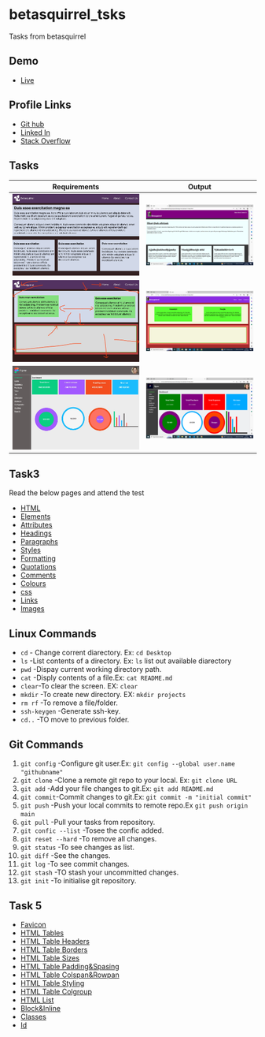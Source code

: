 # betasquirrel_tsks

Tasks from betasquirrel

## Demo

- [Live](https://rasheedaillias88.github.io/betasquirrel_tsks/)

## Profile Links

- [Git hub](https://github.com/rasheedaillias88)
- [Linked In](https://www.linkedin.com/in/rasheeda-illias-3aab52265/)
- [Stack Overflow](https://stackoverflow.com/users/21203562/rasheedaillias)

## Tasks

| Requirements                | Output                    |
| --------------------------- | ------------------------- |
| ![Task1](images/task1.jpeg) | ![out1](images/task1.png) |
| ![Task2](images/task2.jpeg) | ![out2](images/task2.png) |
| ![Task4](images/task4.jpeg) | ![out3](images/task4.png) |

## Task3

Read the below pages and attend the test

- [HTML](https:/www.w3schools.com/html/default.asp)
- [Elements](https://www.w3schools.com/html/html_elements.asp)
- [Attributes](https://www.w3schools.com/html/html_attributes.asp)
- [Headings](https://www.w3schools.com/html/html_headings.asp)
- [Paragraphs](https://www.w3schools.com/html/html_paragraphs.asp)
- [Styles](https://www.w3schools.com/html/html_styles.asp)
- [Formatting](https://www.w3schools.com/html/html_formatting.asp)
- [Quotations](https://www.w3schools.com/html/html_quotations_elemens.asp)
- [Comments](https://www.w3schools.com/html/html_comments.asp)
- [Colours](https://www.w3schools.com/html/html_colors.asp)
- [css](https://www.w3schools.com/html/html_css.asp)
- [Links](https://www.w3schools.com/html/html_links.asp)
- [Images](https://www.w3schools.com/html/html_images.asp)

## Linux Commands

- `cd` - Change corrent diarectory. Ex: `cd Desktop`
- `ls` -List contents of a directory. Ex: `ls` list out available diarectory
- `pwd` -Dispay current working directory path.
- `cat` -Disply contents of a file.Ex: `cat README.md`
- `clear`-To clear the screen. EX: `clear`
- `mkdir` -To create new directory. EX: `mkdir projects`
- `rm rf` -To remove a file/folder.
- `ssh-keygen` -Generate ssh-key.
- `cd..` -TO move to previous folder.

## Git Commands

1. `git config` -Configure git user.Ex: `git config --global user.name "githubname"`
2. `git clone` -Clone a remote git repo to your local. Ex: `git clone URL`
3. `git add` -Add your file changes to git.Ex: `git add README.md`
4. `git commit`-Commit changes to git.Ex: `git commit -m "initial commit"`
5. `git push` -Push your local commits to remote repo.Ex `git push origin main`
6. `git pull` -Pull your tasks from repository.
7. `git confic --list` -Tosee the confic added.
8. `git reset --hard` -To remove all changes.
9. `git status` -To see changes as list.
10. `git diff` -See the changes.
11. `git log` -To see commit changes.
12. `git stash` -TO stash your uncommitted changes.
13. `git init` -To initialise git repository.

## Task 5

- [Favicon](https://www.w3schools.com/html/favicon_asp)
- [HTML Tables](https://www.w3schools.com/html/html_tables.asp)
- [HTML Table Headers](https://www.w3schools.com/html/html_table_headers.asp)
- [HTML Table Borders](https://www.w3schools.com/html/html_table_borders.asp)
- [HTML Table Sizes](https://www.w3schools.com/html/html_table_sizes.asp)
- [HTML Table Padding&Spasing](https://www.w3schools.com/html/html_table_padding_spacing.asp)
- [HTML Table Colspan&Rowpan](https://www.w3schools.com/html/html_table_colspan_rowspan.asp)
- [HTML Table Styling](https://www.w3schools.com/html/html_table_styling.asp)
- [HTML Table Colgroup](https://www.w3schools.com/html/html_table_colgroup.asp)
- [HTML List](https://www.w3schools.com/html/html_lists.asp)
- [Block&Inline](https://www.w3schools.com/html/html_blocks.asp)
- [Classes](https://www.w3schools.com/html/html_classes.asp)
- [Id](https://www.w3schools.com/html/html_id.asp)

